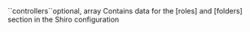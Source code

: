 <tr><td>``controllers``</td><td>optional, array</td>
<td>Contains data for the [roles] and [folders] section in the Shiro configuration</td>
<td></td>
<td></td></tr>
